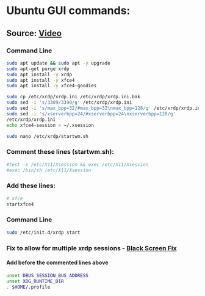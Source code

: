 # Ubuntu GUI commands:

## Source: [Video](https://www.youtube.com/watch?v=IL7Jd9rjgrM&ab_channel=DavidBombal)

### Command Line
```sh
sudo apt update && sudo apt -y upgrade
sudo apt-get purge xrdp
sudo apt install -y xrdp
sudo apt install -y xfce4
sudo apt install -y xfce4-goodies

sudo cp /etc/xrdp/xrdp.ini /etc/xrdp/xrdp.ini.bak
sudo sed -i 's/3389/3390/g' /etc/xrdp/xrdp.ini
sudo sed -i 's/max_bpp=32/#max_bpp=32\nmax_bpp=128/g' /etc/xrdp/xrdp.ini
sudo sed -i 's/xserverbpp=24/#xserverbpp=24\nxserverbpp=128/g'
/etc/xrdp/xrdp.ini
echo xfce4-session > ~/.xsession

sudo nano /etc/xrdp/startwm.sh
```
### Comment these lines (startwm.sh):
```sh
#test -x /etc/X11/Xsession && exec /etc/X11/Xsession
#exec /bin/sh /etc/X11/Xsession
```
### Add these lines:
```sh
# xfce
startxfce4
```

### Command Line
```sh
sudo /etc/init.d/xrdp start
```

### Fix to allow for multiple xrdp sessions - [Black Screen Fix](http://catch22cats.blogspot.com/2018/05/xrdp-blank-screen-with-ubuntu-1804.html)
#### Add before the commented lines above
```sh
unset DBUS_SESSION_BUS_ADDRESS
unset XDG_RUNTIME_DIR
. $HOME/.profile
```
